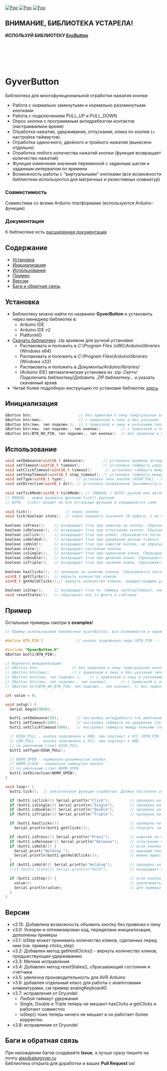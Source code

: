 [![Foo](https://img.shields.io/badge/Version-3.8-brightgreen.svg?style=flat-square)](#versions)
[![Foo](https://img.shields.io/badge/Website-AlexGyver.ru-blue.svg?style=flat-square)](https://alexgyver.ru/)
[![Foo](https://img.shields.io/badge/%E2%82%BD$%E2%82%AC%20%D0%9D%D0%B0%20%D0%BF%D0%B8%D0%B2%D0%BE-%D1%81%20%D1%80%D1%8B%D0%B1%D0%BA%D0%BE%D0%B9-orange.svg?style=flat-square)](https://alexgyver.ru/support_alex/)

## ВНИМАНИЕ, БИБЛИОТЕКА УСТАРЕЛА!
**ИСПОЛЬЗУЙ БИБЛИОТЕКУ [EncButton](https://github.com/GyverLibs/EncButton)**

```






```

# GyverButton
Библиотека для многофункциональной отработки нажатия кнопки  
- Работа с нормально замкнутыми и нормально разомкнутыми кнопками
- Работа с подключением PULL_UP и PULL_DOWN
- Опрос кнопки с программным антидребезгом контактов (настраиваемое время)	
- Отработка нажатия, удерживания, отпускания, клика по кнопке (+ настройка таймаутов)	
- Отработка одиночного, двойного и тройного нажатия (вынесено отдельно)
- Отработка любого количества нажатий кнопки (функция возвращает количество нажатий)	
- Функция изменения значения переменной с заданным шагом и заданным интервалом по времени
- Возможность работы с "виртуальными" кнопками (все возможности библиотеки используются для матричных и резистивных клавиатур)

### Совместимость
Совместима со всеми Arduino платформами (используются Arduino-функции)

### Документация
К библиотеке есть [расширенная документация](https://alexgyver.ru/GyverButton/)

## Содержание
- [Установка](#install)
- [Инициализация](#init)
- [Использование](#usage)
- [Пример](#example)
- [Версии](#versions)
- [Баги и обратная связь](#feedback)

<a id="install"></a>
## Установка
- Библиотеку можно найти по названию **GyverButton** и установить через менеджер библиотек в:
    - Arduino IDE
    - Arduino IDE v2
    - PlatformIO
- [Скачать библиотеку](https://github.com/GyverLibs/GyverButton/archive/refs/heads/main.zip) .zip архивом для ручной установки:
    - Распаковать и положить в *C:\Program Files (x86)\Arduino\libraries* (Windows x64)
    - Распаковать и положить в *C:\Program Files\Arduino\libraries* (Windows x32)
    - Распаковать и положить в *Документы/Arduino/libraries/*
    - (Arduino IDE) автоматическая установка из .zip: *Скетч/Подключить библиотеку/Добавить .ZIP библиотеку…* и указать скачанный архив
- Читай более подробную инструкцию по установке библиотек [здесь](https://alexgyver.ru/arduino-first/#%D0%A3%D1%81%D1%82%D0%B0%D0%BD%D0%BE%D0%B2%D0%BA%D0%B0_%D0%B1%D0%B8%D0%B1%D0%BB%D0%B8%D0%BE%D1%82%D0%B5%D0%BA)

<a id="init"></a>
## Инициализация
```cpp
GButton btn;                     // без привязки к пину (виртуальная кнопка) и без указания типа (по умолч. HIGH_PULL и NORM_OPEN)
GButton btn(пин);                // с привязкой к пину и без указания типа (по умолч. HIGH_PULL и NORM_OPEN)
GButton btn(пин, тип подключ.);  // с привязкой к пину и указанием типа подключения (HIGH_PULL / LOW_PULL) и без указания типа кнопки (по умолч. NORM_OPEN)
GButton btn(пин, тип подключ., тип кнопки);         // с привязкой к пину и указанием типа подключения (HIGH_PULL / LOW_PULL) и типа кнопки (NORM_OPEN / NORM_CLOSE)
GButton btn(BTN_NO_PIN, тип подключ., тип кнопки);  // без привязки к пину и указанием типа подключения (HIGH_PULL / LOW_PULL) и типа кнопки (NORM_OPEN / NORM_CLOSE)
```

<a id="usage"></a>
## Использование
```cpp
void setDebounce(uint16_t debounce);        // установка времени антидребезга (по умолчанию 80 мс)
void setTimeout(uint16_t timeout);          // установка таймаута удержания (по умолчанию 300 мс)
void setClickTimeout(uint16_t timeout);      // установка таймаута между кликами (по умолчанию 500 мс)  
void setStepTimeout(uint16_t step_timeout); // установка таймаута между инкрементами (по умолчанию 400 мс)  
void setType(uint8_t type);     // установка типа кнопки (HIGH_PULL - подтянута к питанию, LOW_PULL - к gnd)  
void setDirection(uint8_t dir); // установка направления (разомкнута/замкнута по умолчанию - NORM_OPEN, NORM_CLOSE)  
  
void setTickMode(uint8_t tickMode); // (MANUAL / AUTO) ручной или автоматический опрос кнопки функцией tick()  
// MANUAL - нужно вызывать функцию tick() вручную                            
// AUTO - tick() входит во все остальные функции и опрашивается сама
  
void tick();               // опрос кнопки  
void tick(boolean state);  // опрос внешнего значения (0 нажато, 1 не нажато) (для матричных, резистивных клавиатур и джойстиков)
  
boolean isPress();    // возвращает true при нажатии на кнопку. Сбрасывается после вызова
boolean isRelease();  // возвращает true при отпускании кнопки. Сбрасывается после вызова
boolean isClick();    // возвращает true при клике. Сбрасывается после вызова
boolean isHolded();   // возвращает true при удержании дольше timeout. Сбрасывается после вызова
boolean isHold();     // возвращает true при нажатой кнопке, не сбрасывается
boolean state();      // возвращает состояние кнопки
boolean isSingle();   // возвращает true при одиночном клике. Сбрасывается после вызова
boolean isDouble();   // возвращает true при двойном клике. Сбрасывается после вызова
boolean isTriple();   // возвращает true при тройном клике. Сбрасывается после вызова
  
boolean hasClicks();  // проверка на наличие кликов. Сбрасывается после вызова
uint8_t getClicks();  // вернуть количество кликов
uint8_t getHoldClicks();// вернуть количество кликов, предшествующее удерживанию
  
boolean isStep();     // возвращает true по таймеру setStepTimeout, смотри пример
void resetStates();   // сбрасывает все is-флаги и счётчики
```

<a id="example"></a>
## Пример
Остальные примеры смотри в **examples**!
```cpp
// Пример использования библиотеки GyverButton, все возможности в одном скетче.

#define BTN_PIN 3				// кнопка подключена сюда (BTN_PIN --- КНОПКА --- GND)

#include "GyverButton.h"
GButton butt1(BTN_PIN);

// Варианты инициализации:
// GButton btn;               // без привязки к пину (виртуальная кнопка) и без указания типа (по умолч. HIGH_PULL и NORM_OPEN)
// GButton btn(пин);          // с привязкой к пину и без указания типа (по умолч. HIGH_PULL и NORM_OPEN)
// GButton btn(пин, тип подключ.);    // с привязкой к пину и указанием типа подключения (HIGH_PULL / LOW_PULL) и без указания типа кнопки (по умолч. NORM_OPEN)
// GButton btn(пин, тип подключ., тип кнопки);      // с привязкой к пину и указанием типа подключения (HIGH_PULL / LOW_PULL) и типа кнопки (NORM_OPEN / NORM_CLOSE)
// GButton btn(BTN_NO_BTN_PIN, тип подключ., тип кнопки); // без привязки к пину и указанием типа подключения (HIGH_PULL / LOW_PULL) и типа кнопки (NORM_OPEN / NORM_CLOSE)

int value = 0;

void setup() {
  Serial.begin(9600);

  butt1.setDebounce(50);        // настройка антидребезга (по умолчанию 80 мс)
  butt1.setTimeout(300);        // настройка таймаута на удержание (по умолчанию 500 мс)
  butt1.setClickTimeout(600);   // настройка таймаута между кликами (по умолчанию 300 мс)

  // HIGH_PULL - кнопка подключена к GND, пин подтянут к VCC (BTN_PIN --- КНОПКА --- GND)
  // LOW_PULL  - кнопка подключена к VCC, пин подтянут к GND
  // по умолчанию стоит HIGH_PULL
  butt1.setType(HIGH_PULL);

  // NORM_OPEN - нормально-разомкнутая кнопка
  // NORM_CLOSE - нормально-замкнутая кнопка
  // по умолчанию стоит NORM_OPEN
  butt1.setDirection(NORM_OPEN);
}

void loop() {
  butt1.tick();  // обязательная функция отработки. Должна постоянно опрашиваться

  if (butt1.isClick()) Serial.println("Click");         // проверка на один клик
  if (butt1.isSingle()) Serial.println("Single");       // проверка на один клик
  if (butt1.isDouble()) Serial.println("Double");       // проверка на двойной клик
  if (butt1.isTriple()) Serial.println("Triple");       // проверка на тройной клик

  if (butt1.hasClicks())                                // проверка на наличие нажатий
    Serial.println(butt1.getClicks());                  // получить (и вывести) число нажатий

  if (butt1.isPress()) Serial.println("Press");         // нажатие на кнопку (+ дебаунс)
  if (butt1.isRelease()) Serial.println("Release");     // отпускание кнопки (+ дебаунс)
  if (butt1.isHold()) {									// если кнопка удерживается
    Serial.print("Holding ");							// выводим пока удерживается
    Serial.println(butt1.getHoldClicks());				// можно вывести количество кликов перед удержанием!
  }
  if (butt1.isHold()) Serial.println("Holding");        // проверка на удержание
  //if (butt1.state()) Serial.println("Hold");          // возвращает состояние кнопки

  if (butt1.isStep()) {                                 // если кнопка была удержана (это для инкремента)
    value++;                                            // увеличивать/уменьшать переменную value с шагом и интервалом
    Serial.println(value);                              // для примера выведем в порт
  }
}
```

<a id="versions"></a>
## Версии
- v2.15: Добавлена возможность объявить кнопку без привязки к пину	
- v3.0: Ускорен и оптимизирован код, переделана инициализация, дополнены примеры	
- v3.1: isStep может принимать количество кликов, сделанных перед ним (см. пример clicks_step)	
- v3.2: Добавлен метод getHoldClicks() - вернуть количество кликов, предшествующее удерживанию	
- v3.3: Мелкие исправления
- v3.4: Добавлен метод resetStates(), сбрасывающий состояния и счётчики
- v3.5: увелична производительность для AVR Arduino
- v3.6: добавлен отдельный класс для работы с аналоговыми клавиатурами, см пример analogKeyboardG
- v3.7: исправления от Dryundel: 
    - Любой таймаут удержания
    - Single, Double и Triple теперь не мешают hasClicks и getClicks и работают совместно
    - isStep() тоже теперь ничего не мешает и он работает более корректно
- v3.8: исправления от Dryundel

<a id="feedback"></a>
## Баги и обратная связь
При нахождении багов создавайте **Issue**, а лучше сразу пишите на почту [alex@alexgyver.ru](mailto:alex@alexgyver.ru)  
Библиотека открыта для доработки и ваших **Pull Request**'ов!
